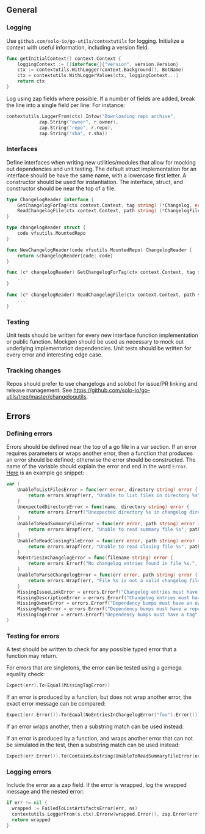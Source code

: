 
## General

### Logging

Use `github.com/solo-io/go-utils/contextutils` for logging. 
Initialize a context with useful information, including a version field.

```go
func getInitialContext() context.Context {
	loggingContext := []interface{}{"version", version.Version}
	ctx := contextutils.WithLogger(context.Background(), BotName)
	ctx = contextutils.WithLoggerValues(ctx, loggingContext...)
	return ctx
}
```

Log using zap fields where possible. If a number of fields are added, break the line into a single
 field per line: For instance:

```go
contextutils.LoggerFrom(ctx).Infow("Downloading repo archive",
			zap.String("owner", r.owner),
			zap.String("repo", r.repo),
			zap.String("sha", r.sha))
```

### Interfaces

Define interfaces when writing new utilities/modules that allow for mocking out dependencies and unit testing. 
The default struct implementation for an interface should be have the same name, with a lowercase first letter. 
A constructor should be used for instantiation. The interface, struct, and constructor should be near the top of a file. 

```go
type ChangelogReader interface {
	GetChangelogForTag(ctx context.Context, tag string) (*Changelog, error)
	ReadChangelogFile(ctx context.Context, path string) (*ChangelogFile, error)
}

type changelogReader struct {
	code vfsutils.MountedRepo
}

func NewChangelogReader(code vfsutils.MountedRepo) ChangelogReader {
	return &changelogReader{code: code}
}

func (c* changelogReader) GetChangelogForTag(ctx context.Context, tag string) (*Changelog, error) {
	...
}

func (c* changelogReader) ReadChangelogFile(ctx context.Context, path string) (*ChangelogFile, error) {
	...
}
```

### Testing

Unit tests should be written for every new interface function implementation or public function. 
Mockgen should be used as necessary to mock out underlying implementation dependencies. 
Unit tests should be written for every error and interesting edge case. 

### Tracking changes

Repos should prefer to use changelogs and solobot for issue/PR linking and release management. 
See https://github.com/solo-io/go-utils/tree/master/changelogutils.

## Errors

### Defining errors 

Errors should be defined near the top of a go file in a var section. If an error requires parameters or wraps another
error, then a function that produces an error should be defined; otherwise the error should be constructed. The name
of the variable should explain the error and end in the word `Error`. 
[Here](https://github.com/solo-io/go-utils/blob/60436767a0379abc08c12814fdfb8bb84f301a3a/changelogutils/reader.go) 
is an example go snippet:

```go
var (
	UnableToListFilesError = func(err error, directory string) error {
		return errors.Wrapf(err, "Unable to list files in directory %s", directory)
	}
	UnexpectedDirectoryError = func(name, directory string) error {
		return errors.Errorf("Unexpected directory %s in changelog directory %s", name, directory)
	}
	UnableToReadSummaryFileError = func(err error, path string) error {
		return errors.Wrapf(err, "Unable to read summary file %s", path)
	}
	UnableToReadClosingFileError = func(err error, path string) error {
		return errors.Wrapf(err, "Unable to read closing file %s", path)
	}
	NoEntriesInChangelogError = func(filename string) error {
		return errors.Errorf("No changelog entries found in file %s.", filename)
	}
	UnableToParseChangelogError = func(err error, path string) error {
		return errors.Wrapf(err, "File %s is not a valid changelog file.", path)
	}
	MissingIssueLinkError = errors.Errorf("Changelog entries must have an issue link")
	MissingDescriptionError = errors.Errorf("Changelog entries must have a description")
	MissingOwnerError = errors.Errorf("Dependency bumps must have an owner")
	MissingRepoError = errors.Errorf("Dependency bumps must have a repo")
	MissingTagError = errors.Errorf("Dependency bumps must have a tag")
)
```

### Testing for errors

A test should be written to check for any possible typed error that a function may return. 

For errors that are singletons, the error can be tested using a gomega equality check: 
```go
Expect(err).To(Equal(MissingTagError))
```

If an error is produced by a function, but does not wrap another error, the exact error message can be compared:
```go
Expect(err.Error()).To(Equal(NoEntriesInChangelogError("foo").Error()))
```

If an error wraps another, then a substring match can be used instead:

If an error is produced by a function, and wraps another error that can not be simulated in the test, then a substring
match can be used instead:
```go
Expect(err.Error()).To(ContainSubstring(UnableToReadSummaryFileError(errors.Errorf(""), path).Error()))
```

### Logging errors

Include the error as a zap field. If the error is wrapped, log the wrapped message and the nested error:

```go
if err != nil {
  wrapped := FailedToListArtifactsError(err, ns)
  contextutils.LoggerFrom(s.ctx).Errorw(wrapped.Error(), zap.Error(err), zap.Any("request", request))
  return wrapped
}
```

